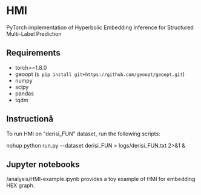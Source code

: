 # HMI

PyTorch implementation of Hyperbolic Embedding Inference for Structured Multi-Label Prediction

## Requirements

- torch>=1.8.0
- geoopt (`$ pip install git+https://github.com/geoopt/geoopt.git`)
- numpy
- scipy
- pandas
- tqdm

## Instructionå

To run HMI on "derisi_FUN" dataset, run the following scripts:

nohup python run.py --dataset derisi_FUN > logs/derisi_FUN.txt 2>&1 &


## Jupyter notebooks

/analysis/HMI-example.ipynb provides a toy example of HMI for embedding HEX graph.

